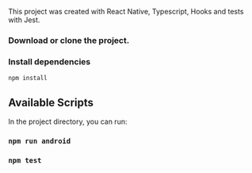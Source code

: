This project was created with React Native, Typescript, Hooks and tests with Jest.

### Download or clone the project.

### Install dependencies
```
npm install
```
## Available Scripts

In the project directory, you can run:

### `npm run android`

### `npm test`
